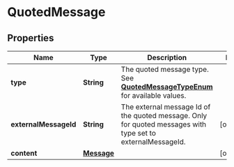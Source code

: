 
# QuotedMessage

## Properties
Name | Type | Description | Notes
------------ | ------------- | ------------- | -------------
**type** | **String** | The quoted message type. See [**QuotedMessageTypeEnum**](Enums.md#QuotedMessageTypeEnum) for available values. | 
**externalMessageId** | **String** | The external message Id of the quoted message. Only for quoted messages with type set to externalMessageId.  |  [optional]
**content** | [**Message**](Message.md) |  |  [optional]



